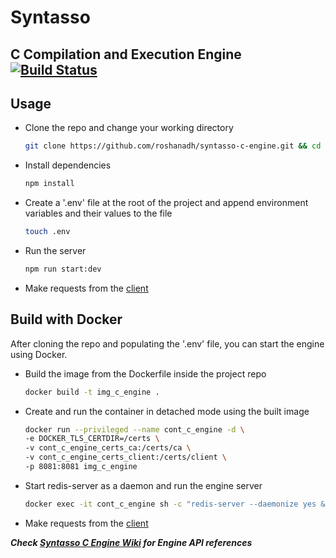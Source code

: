 # Syntasso

## C Compilation and Execution Engine [![Build Status](https://travis-ci.com/roshanadh/syntasso-c-engine.svg?token=jtwD19xWMoUy4u3AdP9Q&branch=master)](https://travis-ci.com/roshanadh/syntasso-c-engine)

## Usage

-   Clone the repo and change your working directory
    ```sh
    git clone https://github.com/roshanadh/syntasso-c-engine.git && cd syntasso-c-engine
    ```
-   Install dependencies
    ```sh
    npm install
    ```
-   Create a '.env' file at the root of the project and append environment variables and their values to the file
    ```sh
    touch .env
    ```
-   Run the server
    ```sh
    npm run start:dev
    ```
-   Make requests from the [client](https://github.com/roshanadh/syntasso-c-client.git)

## Build with Docker
After cloning the repo and populating the '.env' file, you can start the engine using Docker.
* Build the image from the Dockerfile inside the project repo
    ```sh
    docker build -t img_c_engine .
    ```
* Create and run the container in detached mode using the built image
    ```sh
    docker run --privileged --name cont_c_engine -d \
    -e DOCKER_TLS_CERTDIR=/certs \
    -v cont_c_engine_certs_ca:/certs/ca \
    -v cont_c_engine_certs_client:/certs/client \
    -p 8081:8081 img_c_engine
    ```
* Start redis-server as a daemon and run the engine server
    ```sh
    docker exec -it cont_c_engine sh -c "redis-server --daemonize yes && npm run start:dev"
    ```
* Make requests from the [client](https://github.com/roshanadh/syntasso-c-client.git)

**_Check [Syntasso C Engine Wiki](https://github.com/roshanadh/syntasso-c-engine/wiki) for Engine API references_**
